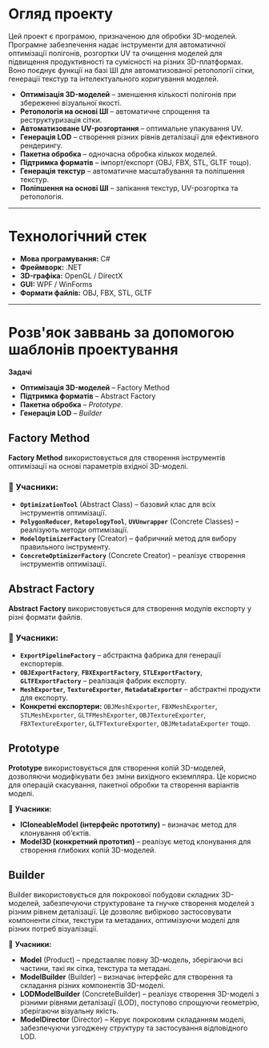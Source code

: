 # Огляд проекту
Цей проект є програмою, призначеною для обробки 3D-моделей. Програмне забезпечення надає інструменти для автоматичної оптимізації полігонів, розгортки UV та очищення моделей для підвищення продуктивності та сумісності на різних 3D-платформах. Воно поєднує функції на базі ШІ для автоматизованої ретопології сітки, генерації текстур та інтелектуального коригування моделей.
- **Оптимізація 3D-моделей** – зменшення кількості полігонів при збереженні візуальної якості.
- **Ретопологія на основі ШІ** – автоматичне спрощення та реструктуризація сітки.
- **Автоматизоване UV-розгортання** – оптимальне упакування UV.
- **Генерація LOD** – створення різних рівнів деталізації для ефективного рендерингу.
- **Пакетна обробка** – одночасна обробка кількох моделей.
- **Підтримка форматів** – імпорт/експорт (OBJ, FBX, STL, GLTF тощо).
- **Генерація текстур** – автоматичне масштабування та поліпшення текстур.
- **Поліпшення на основі ШІ** – запікання текстур, UV-розгортка та ретопологія.

---

# Технологічний стек
- **Мова програмування:** C#
- **Фреймворк:** .NET
- **3D-графіка:** OpenGL / DirectX
- **GUI:** WPF / WinForms
- **Формати файлів:** OBJ, FBX, STL, GLTF

---

# Розв'яок заввань за допомогою шаблонів проектування
**Задачі**
- **Оптимізація 3D-моделей** – Factory Method
- **Підтримка форматів** – Abstract Factory
- **Пакетна обробка** – *Prototype*.
- **Генерація LOD** – *Builder*


## Factory Method
**Factory Method** використовується для створення інструментів оптимізації на основі параметрів вхідної 3D-моделі.

### 🔹 Учасники:
- **`OptimizationTool`** (Abstract Class) – базовий клас для всіх інструментів оптимізації.
- **`PolygonReducer`**, **`RetopologyTool`**, **`UVUnwrapper`** (Concrete Classes) – реалізують методи оптимізації.
- **`ModelOptimizerFactory`** (Creator) – фабричний метод для вибору правильного інструменту.
- **`ConcreteOptimizerFactory`** (Concrete Creator) – реалізує створення інструментів оптимізації.

## Abstract Factory
**Abstract Factory** використовується для створення модулів експорту у різні формати файлів.

### 🔹 Учасники:
- **`ExportPipelineFactory`** – абстрактна фабрика для генерації експортерів.
- **`OBJExportFactory`**, **`FBXExportFactory`**, **`STLExportFactory`**, **`GLTFExportFactory`** – реалізація фабрик експорту.
- **`MeshExporter`**, **`TextureExporter`**, **`MetadataExporter`** – абстрактні продукти для експорту.
- **Конкретні експортери:** `OBJMeshExporter`, `FBXMeshExporter`, `STLMeshExporter`, `GLTFMeshExporter`, `OBJTextureExporter`, `FBXTextureExporter`, `GLTFTextureExporter`, `OBJMetadataExporter` тощо.

## **Prototype**
**Prototype** використовується для створення копій 3D-моделей, дозволяючи модифікувати без зміни вихідного екземпляра. Це корисно для операцій скасування, пакетної обробки та створення варіантів моделі.

🔹 **Учасники:**
- **ICloneableModel (інтерфейс прототипу)** – визначає метод для клонування об’єктів.
- **Model3D (конкретний прототип)** – реалізує метод клонування для створення глибоких копій 3D-моделей.

## **Builder**
Builder використовується для покрокової побудови складних 3D-моделей, забезпечуючи структуроване та гнучке створення моделей з різним рівнем деталізації. Це дозволяє вибірково застосовувати компоненти сітки, текстури та метаданих, оптимізуючи моделі для різних потреб візуалізації.

🔹 **Учасники:**
- **Model** (Product) – представляє повну 3D-модель, зберігаючи всі частини, такі як сітка, текстура та метадані.
- **ModelBuilder** (Builder) – визначає інтерфейс для створення та складання різних компонентів 3D-моделі.
- **LODModelBuilder** (ConcreteBuilder) – реалізує створення 3D-моделі з різними рівнями деталізації (LOD), поступово спрощуючи геометрію, зберігаючи візуальну якість.
- **ModelDirector** (Director) – Керує покроковим складанням моделі, забезпечуючи узгоджену структуру та застосування відповідного LOD.
